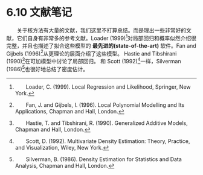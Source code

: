 # 6.10 文献笔记
<style>p{text-indent:2em;2}</style>

关于核方法有大量的文献，我们这里不打算总结。而是理出一些非常好的文献，它们自身有非常多的参考文献。Loader (1999)[^1]对局部回归和概率似然介绍很完整，并且也描述了拟合这些模型的 **最先进的(state-of-the-art)** 软件。Fan and Gijbels (1996)[^2]从更理论的层面介绍了这些模型。 Hastie and Tibshirani (1990)[^3]在可加模型中讨论了局部回归。 和 Scott (1992)[^5]一样，Silverman (1986)[^4]也很好地总结了密度估计。

[^1]: Loader, C. (1999). Local Regression and Likelihood, Springer, New York.
[^2]: Fan, J. and Gijbels, I. (1996). Local Polynomial Modelling and Its Applications, Chapman and Hall, London.
[^3]: Hastie, T. and Tibshirani, R. (1990). Generalized Additive Models, Chapman and Hall, London.
[^4]: Silverman, B. (1986). Density Estimation for Statistics and Data Analysis, Chapman and Hall, London.
[^5]: Scott, D. (1992). Multivariate Density Estimation: Theory, Practice, and Visualization, Wiley, New York.
